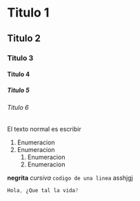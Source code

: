 # Titulo 1
## Titulo 2
### Titulo 3
#### Titulo 4
##### Titulo 5
###### Titulo 6

El texto normal es escribir

1. Enumeracion
2. Enumeracion
    1. Enumeracion
    2. Enumeracion

**negrita**
*cursiva*
`codigo de una linea` asshjgj
```cpp
Hola, ¿Que tal la vida?
```
